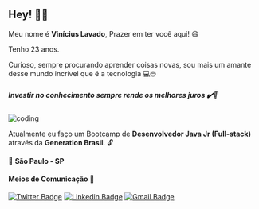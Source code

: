 ## Hey! ✋🏽


Meu nome é **Vinícius Lavado**, Prazer em ter você aqui! 😄


Tenho 23 anos.




Curioso, sempre procurando aprender coisas novas, sou mais um amante desse mundo incrível que é a tecnologia 💻🤓
  
##### Investir no conhecimento sempre rende os melhores juros  ✔️🧠



![coding](https://media.giphy.com/media/TRklv98Fvo0Tu/giphy.gif)


Atualmente eu faço um Bootcamp de **Desenvolvedor Java Jr (Full-stack)** através da **Generation Brasil**. 🔓




📍 **São Paulo - SP**




#### Meios de Comunicação 📲

[![Twitter Badge](https://img.shields.io/badge/-@viniciuslavadox-6633cc?style=flat-square&labelColor=6633cc&logo=twitter&logoColor=white&link=https://twitter.com/viniciuslavadox)](https://twitter.com/viniciuslavadox) 
[![Linkedin Badge](https://img.shields.io/badge/-Vinícius%20Lavado-6633cc?style=flat-square&logo=Linkedin&logoColor=white&link=https://www.linkedin.com/in/viniciuslavado8/)](https://www.linkedin.com/in/viniciuslavado8/) 
[![Gmail Badge](https://img.shields.io/badge/-viniciuslavsilva@gmail.com-6633cc?style=flat-square&logo=Gmail&logoColor=white&link=mailto:viniciuslavsilva)](mailto:viniciuslavsilva@gmail.com)
